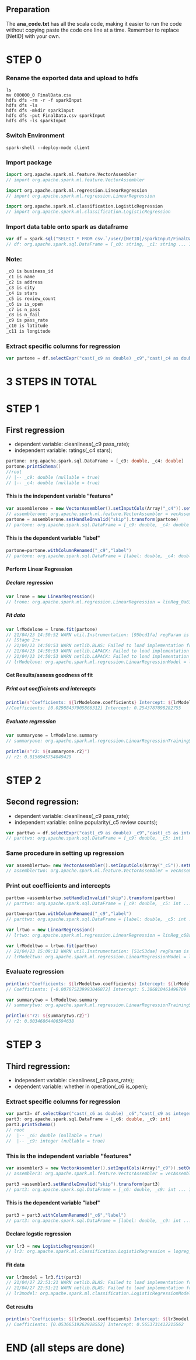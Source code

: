 ## Preparation

The **ana_code.txt** has all the scala code, making it easier to run the code without copying paste the code one line at a time.
Remember to replace [NetID] with your own.

# STEP 0

### Rename the exported data and upload to hdfs
```shell
ls
mv 000000_0 FinalData.csv
hdfs dfs -rm -r -f sparkInput 
hdfs dfs -ls 
hdfs dfs -mkdir sparkInput
hdfs dfs -put FinalData.csv sparkInput
hdfs dfs -ls sparkInput
```

### Switch Environment
```
spark-shell --deploy-mode client
```
### Import package
```scala
import org.apache.spark.ml.feature.VectorAssembler
// import org.apache.spark.ml.feature.VectorAssembler

import org.apache.spark.ml.regression.LinearRegression
// import org.apache.spark.ml.regression.LinearRegression

import org.apache.spark.ml.classification.LogisticRegression
// import org.apache.spark.ml.classification.LogisticRegression
```

### Import data table onto spark as dataframe

```scala
var df = spark.sql("SELECT * FROM csv.`/user/[NetID]/sparkInput/FinalData.csv`")
// df: org.apache.spark.sql.DataFrame = [_c0: string, _c1: string ... 10 more fields]
```
### Note:
```scala
_c0 is business_id  
_c1 is name
_c2 is address
_c3 is city
_c4 is stars
_c5 is review_count
_c6 is is_open
_c7 is n_pass
_c8 is n_fail
_c9 is pass_rate 
_c10 is latitude 
_c11 is longitude
```

### Extract specific columns for regression
```scala
var partone = df.selectExpr("cast(_c9 as double) _c9","cast(_c4 as double) _c4")
```



# 3 STEPS IN TOTAL



# STEP 1



## First regression

* dependent variable: cleanliness(_c9 pass_rate); 
* independent variable: ratings(_c4 stars);

```scala
partone: org.apache.spark.sql.DataFrame = [_c9: double, _c4: double]
partone.printSchema()
//root
// |-- _c9: double (nullable = true)
// |-- _c4: double (nullable = true)
```

#### This is the independent variable "features"
```scala
var assemblerone = new VectorAssembler().setInputCols(Array("_c4")).setOutputCol("features")
// assemblerone: org.apache.spark.ml.feature.VectorAssembler = vecAssembler_c71fc44e20df
partone = assemblerone.setHandleInvalid("skip").transform(partone)
// partone: org.apache.spark.sql.DataFrame = [_c9: double, _c4: double ... 1 more field]
```
#### This is the dependent variable "label"
```scala
partone=partone.withColumnRenamed("_c9","label")
// partone: org.apache.spark.sql.DataFrame = [label: double, _c4: double ... 1 more field]
```
#### Perform Linear Regression
##### Declare regression
```scala
var lrone = new LinearRegression()
// lrone: org.apache.spark.ml.regression.LinearRegression = linReg_0a63623fd5c0
```
##### Fit data
```scala
var lrModelone = lrone.fit(partone)
// 21/04/23 14:50:52 WARN util.Instrumentation: [95bcd1fa] regParam is zero, which might cause numerical instability and overfitting.
// [Stage 2:>                                                          (0 + 1) / 1]21/04/23 14:50:53 WARN netlib.BLAS: Failed to load implementation from: com.github.fommil.netlib.NativeSystemBLAS
// 21/04/23 14:50:53 WARN netlib.BLAS: Failed to load implementation from: com.github.fommil.netlib.NativeRefBLAS
// 21/04/23 14:50:53 WARN netlib.LAPACK: Failed to load implementation from: com.github.fommil.netlib.NativeSystemLAPACK
// 21/04/23 14:50:53 WARN netlib.LAPACK: Failed to load implementation from: com.github.fommil.netlib.NativeRefLAPACK
// lrModelone: org.apache.spark.ml.regression.LinearRegressionModel = linReg_0a63623fd5c0
```

#### Get Results/assess goodness of fit
##### Print out coefficients and intercepts
```scala
println(s"Coefficients: ${lrModelone.coefficients} Intercept: ${lrModelone.intercept}")
//Coefficients: [0.02988437905866312] Intercept: 0.2543787098282755
```

##### Evaluate regression
```scala
var summaryone = lrModelone.summary
// summaryone: org.apache.spark.ml.regression.LinearRegressionTrainingSummary = // org.apache.spark.ml.regression.LinearRegressionTrainingSummary@7cdbc04
```

```scala
println(s"r2: ${summaryone.r2}")
// r2: 0.0156945754049429
```



# STEP 2





## Second regression: 

* dependent variable: cleanliness(_c9 pass_rate); 
* independent variable: online popularity(_c5 review counts);

```scala
var parttwo = df.selectExpr("cast(_c9 as double) _c9","cast(_c5 as integer) _c5")
// parttwo: org.apache.spark.sql.DataFrame = [_c9: double, _c5: int]
```

### Same procedure in setting up regression
```scala
var assemblertwo= new VectorAssembler().setInputCols(Array("_c5")).setOutputCol("features")
// assemblertwo: org.apache.spark.ml.feature.VectorAssembler = vecAssembler_ccd76671ec27
```


### Print out coefficients and intercepts
```scala
parttwo =assemblertwo.setHandleInvalid("skip").transform(parttwo)
// parttwo: org.apache.spark.sql.DataFrame = [_c9: double, _c5: int ... 1 more field]
```
```scala
parttwo=parttwo.withColumnRenamed("_c9","label")
// parttwo: org.apache.spark.sql.DataFrame = [label: double, _c5: int ... 1 more field]
```
```scala
var lrtwo = new LinearRegression()
// lrtwo: org.apache.spark.ml.regression.LinearRegression = linReg_c68a99948646
```
```scala
var lrModeltwo = lrtwo.fit(parttwo)
// 21/04/23 15:09:12 WARN util.Instrumentation: [51c53dae] regParam is zero, which might cause numerical instability and overfitting.
// lrModeltwo: org.apache.spark.ml.regression.LinearRegressionModel = linReg_c68a99948646
```
### Evaluate regression
```scala
println(s"Coefficients: ${lrModeltwo.coefficients} Intercept: ${lrModeltwo.intercept}")
// Coefficients: [-0.007075239993046872] Intercept: 5.386810461496709

var summarytwo = lrModeltwo.summary
// summarytwo: org.apache.spark.ml.regression.LinearRegressionTrainingSummary = // org.apache.spark.ml.regression.LinearRegressionTrainingSummary@1f2f7838

println(s"r2: ${summarytwo.r2}")
// r2: 0.00346864406594638
```



# STEP 3





## Third regression: 

* independent variable: cleanliness(_c9 pass_rate); 
* dependent variable: whether in operation(_c6 is_open);


### Extract specific columns for regression
```scala
var part3= df.selectExpr("cast(_c6 as double) _c6","cast(_c9 as integer) _c9")
part3: org.apache.spark.sql.DataFrame = [_c6: double, _c9: int]
part3.printSchema()
// root
//  |-- _c6: double (nullable = true)
//  |-- _c9: integer (nullable = true)
```
### This is the independent variable "features"
```scala
var assembler3 = new VectorAssembler().setInputCols(Array("_c9")).setOutputCol("features")
// assembler3: org.apache.spark.ml.feature.VectorAssembler = vecAssembler_47ac0c21918d

part3 =assembler3.setHandleInvalid("skip").transform(part3)
// part3: org.apache.spark.sql.DataFrame = [_c6: double, _c9: int ... 1 more field]
```
#### This is the dependent variable "label"
```scala
part3 = part3.withColumnRenamed("_c6","label")
// part3: org.apache.spark.sql.DataFrame = [label: double, _c9: int ... 1 more field]
```

#### Declare logstic regression
```scala
var lr3 = new LogisticRegression()
// lr3: org.apache.spark.ml.classification.LogisticRegression = logreg_bd9bf4c6536d
```
#### Fit data
```scala
var lr3model = lr3.fit(part3)
// 21/04/27 22:51:21 WARN netlib.BLAS: Failed to load implementation from: com.github.fommil.netlib.NativeSystemBLAS
// 21/04/27 22:51:21 WARN netlib.BLAS: Failed to load implementation from: com.github.fommil.netlib.NativeRefBLAS
// lr3model: org.apache.spark.ml.classification.LogisticRegressionModel = LogisticRegressionModel: uid = logreg_bd9bf4c6536d, numClasses = 2, numFeatures = 1
```

#### Get results
```scala
println(s"Coefficients: ${lr3model.coefficients} Intercept: ${lr3model.intercept}")
// Coefficients: [0.05366519262928552] Intercept: 0.5653731412215562
```

# END (all steps are done)

